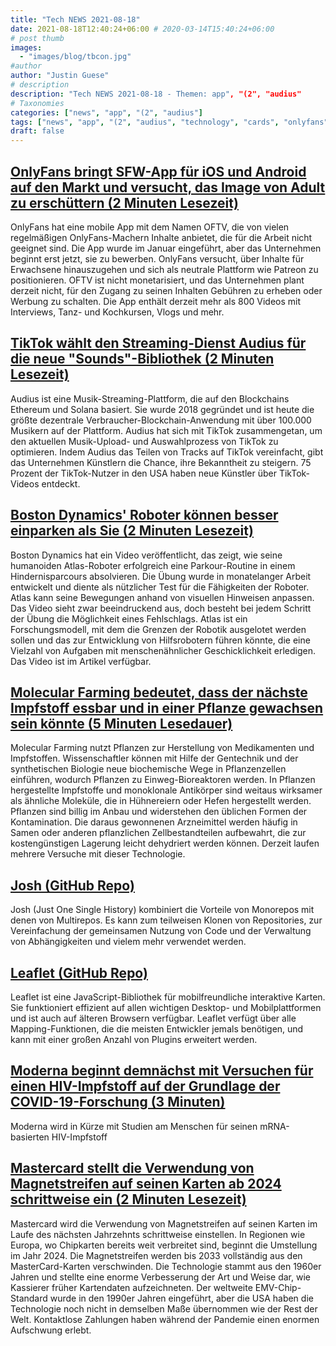 ```yaml
---
title: "Tech NEWS 2021-08-18"
date: 2021-08-18T12:40:24+06:00 # 2020-03-14T15:40:24+06:00
# post thumb
images:
  - "images/blog/tbcon.jpg"
#author
author: "Justin Guese"
# description
description: "Tech NEWS 2021-08-18 - Themen: app", "(2", "audius"
# Taxonomies
categories: ["news", "app", "(2", "audius"]
tags: ["news", "app", "(2", "audius", "technology", "cards", "onlyfans"]
draft: false
---
```


## [OnlyFans bringt SFW-App für iOS und Android auf den Markt und versucht, das Image von Adult zu erschüttern (2 Minuten Lesezeit)](https://www.theverge.com/2021/8/17/22628521/onlyfans-app-ios-android-oftv-no-nudity?scrolla=5eb6d68b7fedc32c19ef33b4)

 OnlyFans hat eine mobile App mit dem Namen OFTV, die von vielen regelmäßigen OnlyFans-Machern Inhalte anbietet, die für die Arbeit nicht geeignet sind. Die App wurde im Januar eingeführt, aber das Unternehmen beginnt erst jetzt, sie zu bewerben. OnlyFans versucht, über Inhalte für Erwachsene hinauszugehen und sich als neutrale Plattform wie Patreon zu positionieren. OFTV ist nicht monetarisiert, und das Unternehmen plant derzeit nicht, für den Zugang zu seinen Inhalten Gebühren zu erheben oder Werbung zu schalten. Die App enthält derzeit mehr als 800 Videos mit Interviews, Tanz- und Kochkursen, Vlogs und mehr.

## [TikTok wählt den Streaming-Dienst Audius für die neue "Sounds"-Bibliothek (2 Minuten Lesezeit)](https://www.coindesk.com/crypto-powered-audius-wins-tiktok-tie-up-for-streaming-music-direct-to-platform)

 Audius ist eine Musik-Streaming-Plattform, die auf den Blockchains Ethereum und Solana basiert. Sie wurde 2018 gegründet und ist heute die größte dezentrale Verbraucher-Blockchain-Anwendung mit über 100.000 Musikern auf der Plattform. Audius hat sich mit TikTok zusammengetan, um den aktuellen Musik-Upload- und Auswahlprozess von TikTok zu optimieren. Indem Audius das Teilen von Tracks auf TikTok vereinfacht, gibt das Unternehmen Künstlern die Chance, ihre Bekanntheit zu steigern. 75 Prozent der TikTok-Nutzer in den USA haben neue Künstler über TikTok-Videos entdeckt.

## [Boston Dynamics' Roboter können besser einparken als Sie (2 Minuten Lesezeit)](https://www.engadget.com/boston-dynamics-atlas-robots-parkour-demo-141057531.html)

 Boston Dynamics hat ein Video veröffentlicht, das zeigt, wie seine humanoiden Atlas-Roboter erfolgreich eine Parkour-Routine in einem Hindernisparcours absolvieren. Die Übung wurde in monatelanger Arbeit entwickelt und diente als nützlicher Test für die Fähigkeiten der Roboter. Atlas kann seine Bewegungen anhand von visuellen Hinweisen anpassen. Das Video sieht zwar beeindruckend aus, doch besteht bei jedem Schritt der Übung die Möglichkeit eines Fehlschlags. Atlas ist ein Forschungsmodell, mit dem die Grenzen der Robotik ausgelotet werden sollen und das zur Entwicklung von Hilfsrobotern führen könnte, die eine Vielzahl von Aufgaben mit menschenähnlicher Geschicklichkeit erledigen. Das Video ist im Artikel verfügbar.

## [Molecular Farming bedeutet, dass der nächste Impfstoff essbar und in einer Pflanze gewachsen sein könnte (5 Minuten Lesedauer)](https://singularityhub.com/2021/08/17/the-next-vaccine-could-be-edible-and-grown-in-a-plant/)

 Molecular Farming nutzt Pflanzen zur Herstellung von Medikamenten und Impfstoffen. Wissenschaftler können mit Hilfe der Gentechnik und der synthetischen Biologie neue biochemische Wege in Pflanzenzellen einführen, wodurch Pflanzen zu Einweg-Bioreaktoren werden. In Pflanzen hergestellte Impfstoffe und monoklonale Antikörper sind weitaus wirksamer als ähnliche Moleküle, die in Hühnereiern oder Hefen hergestellt werden. Pflanzen sind billig im Anbau und widerstehen den üblichen Formen der Kontamination. Die daraus gewonnenen Arzneimittel werden häufig in Samen oder anderen pflanzlichen Zellbestandteilen aufbewahrt, die zur kostengünstigen Lagerung leicht dehydriert werden können. Derzeit laufen mehrere Versuche mit dieser Technologie.

## [Josh (GitHub Repo)](https://github.com/josh-project/josh)

 Josh (Just One Single History) kombiniert die Vorteile von Monorepos mit denen von Multirepos. Es kann zum teilweisen Klonen von Repositories, zur Vereinfachung der gemeinsamen Nutzung von Code und der Verwaltung von Abhängigkeiten und vielem mehr verwendet werden.

## [Leaflet (GitHub Repo)](https://github.com/Leaflet/Leaflet)

 Leaflet ist eine JavaScript-Bibliothek für mobilfreundliche interaktive Karten. Sie funktioniert effizient auf allen wichtigen Desktop- und Mobilplattformen und ist auch auf älteren Browsern verfügbar. Leaflet verfügt über alle Mapping-Funktionen, die die meisten Entwickler jemals benötigen, und kann mit einer großen Anzahl von Plugins erweitert werden.

## [Moderna beginnt demnächst mit Versuchen für einen HIV-Impfstoff auf der Grundlage der COVID-19-Forschung (3 Minuten)](https://www.them.us/story/moderna-begins-hiv-vaccine-trials-covid-19-research)

 Moderna wird in Kürze mit Studien am Menschen für seinen mRNA-basierten HIV-Impfstoff

## [Mastercard stellt die Verwendung von Magnetstreifen auf seinen Karten ab 2024 schrittweise ein (2 Minuten Lesezeit)](https://www.theverge.com/2021/8/17/22628455/mastercard-magnetic-stripe-phase-out-2024-2033)

 Mastercard wird die Verwendung von Magnetstreifen auf seinen Karten im Laufe des nächsten Jahrzehnts schrittweise einstellen. In Regionen wie Europa, wo Chipkarten bereits weit verbreitet sind, beginnt die Umstellung im Jahr 2024. Die Magnetstreifen werden bis 2033 vollständig aus den MasterCard-Karten verschwinden. Die Technologie stammt aus den 1960er Jahren und stellte eine enorme Verbesserung der Art und Weise dar, wie Kassierer früher Kartendaten aufzeichneten. Der weltweite EMV-Chip-Standard wurde in den 1990er Jahren eingeführt, aber die USA haben die Technologie noch nicht in demselben Maße übernommen wie der Rest der Welt. Kontaktlose Zahlungen haben während der Pandemie einen enormen Aufschwung erlebt.

